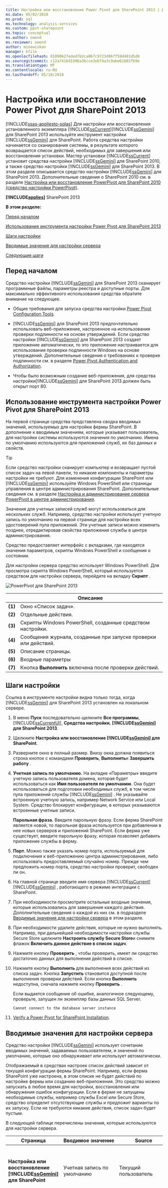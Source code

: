 ```yaml
---
title: Настройка или восстановление Power Pivot для SharePoint 2013 | Документы Microsoft
ms.date: 05/02/2018
ms.prod: sql
ms.technology: analysis-services
ms.custom: ppvt-sharepoint
ms.topic: conceptual
ms.author: owend
ms.reviewer: owend
author: minewiskan
manager: kfile
ms.openlocfilehash: 81090627eded7b2ca067c9723d96ff59d491d5d8
ms.sourcegitcommit: c12a7416d1996a3bcce3ebf4a3c9abe61b02fb9e
ms.translationtype: MT
ms.contentlocale: ru-RU
ms.lasthandoff: 05/10/2018
---
```

# <a name="configure-or-repair-power-pivot-for-sharepoint-2013"></a>Настройка или восстановление Power Pivot для SharePoint 2013
[!INCLUDE[ssas-appliesto-sqlas](../../includes/ssas-appliesto-sqlas.md)]
  Для настройки или восстановления установленного экземпляра [!INCLUDE[ssCurrent](../../includes/sscurrent-md.md)][!INCLUDE[ssGemini](../../includes/ssgemini-md.md)] для SharePoint 2013 используйте инструмент настройки [!INCLUDE[ssGemini](../../includes/ssgemini-md.md)] для SharePoint. Работа средства настройки начинается со сканирования системы, в результате которого возвращается список действий, необходимых для завершения или восстановления установки. Мастер установки [!INCLUDE[ssCurrent](../../includes/sscurrent-md.md)] установит средства настройки [!INCLUDE[ssGemini](../../includes/ssgemini-md.md)] для SharePoint 2010, а также средство настройки [!INCLUDE[ssGemini](../../includes/ssgemini-md.md)] для SharePoint 2013. В этом разделе описывается средство настройки [!INCLUDE[ssGemini](../../includes/ssgemini-md.md)] для SharePoint 2013. Дополнительные сведения о SharePoint 2010 см. в разделе [Настройка или восстановление PowerPivot для SharePoint 2010 (средство настройки PowerPivot)](http://msdn.microsoft.com/en-us/d61f49c5-efaa-4455-98f2-8c293fa50046).  
  
 **[!INCLUDE[applies](../../includes/applies-md.md)]**  SharePoint 2013  
  
 **В этом разделе:**  
  
 [Перед началом](#bkmk_before)  
  
 [Использование инструмента настройки Power Pivot для SharePoint 2013](#bkmk_using)  
  
 [Шаги настройки](#bkmk_steps)  
  
 [Вводимые значения для настройки сервера](#bkmk_input)  
  
 [Следующие шаги](#bkmk_nextsteps)  
  
##  <a name="bkmk_before"></a> Перед началом  
 Средство настройки [!INCLUDE[ssGemini](../../includes/ssgemini-md.md)] для SharePoint 2013 сканирует программные файлы, параметры реестра и доступные порты. Для максимально эффективного использования средства обратите внимание на следующее.  
  
-   Общие требования для запуска средства настройки [Power Pivot Configuration Tools](../../analysis-services/power-pivot-sharepoint/power-pivot-configuration-tools.md).  
  
-   [!INCLUDE[ssGemini](../../includes/ssgemini-md.md)] для SharePoint 2013 предпочтительно использовать веб-приложение, настроенное на использования проверки подлинности на основе утверждений. Если средство настройки [!INCLUDE[ssGemini](../../includes/ssgemini-md.md)] для SharePoint 2013 создает приложение автоматически, то это приложение настраивается для использования проверки подлинности Windows на основе утверждений. Дополнительные сведения о требованиях к проверке подлинности см. в разделе [Power Pivot Authentication and Authorization](../../analysis-services/power-pivot-sharepoint/power-pivot-authentication-and-authorization.md).  
  
-   Чтобы было возможным создание веб-приложения, для средства настройки[!INCLUDE[ssGemini](../../includes/ssgemini-md.md)] для SharePoint 2013 должен быть открыт порт 80.  
  
##  <a name="bkmk_using"></a> Использование инструмента настройки Power Pivot для SharePoint 2013  
 На первой странице средства представлена сводка вводимых значений, используемых для настройки фермы SharePoint. В дополнение к вводимым значениям, которые указывает пользователь, для настройки системы используются значения по умолчанию. Имена по умолчанию используются для приложений служб, их баз данных и свойств.  
  
> [!TIP]  
>  Если средство настройки сканирует компьютер и возвращает пустой список задач на левой панели, то никакие компоненты и параметры настройки не требуют. Для изменения конфигурации SharePoint или [!INCLUDE[ssGemini](../../includes/ssgemini-md.md)] используйте Windows PowerShell или страницы управления в центре администрирования SharePoint. Дополнительные сведения см. в разделе [Настройка и администрирование сервера PowerPivot в центре администрирования](../../analysis-services/power-pivot-sharepoint/power-pivot-server-administration-and-configuration-in-central-administration.md).  
  
 Значения для учетных записей служб могут использоваться для нескольких служб. Например, средство настройки использует учетную запись по умолчанию на первой странице для настройки всех удостоверений пула приложений. Эти учетные записи можно изменить позднее, отредактировав свойства приложения службы в центре администрирования.  
  
 Средство предоставляет интерфейс с вкладками, где находятся значения параметров, скрипты Windows PowerShell и сообщения о состоянии.  
  
 Для настройки сервера средство использует Windows PowerShell. Для просмотра скрипта Windows PowerShell, который используется средством для настройки сервера, перейдите на вкладку **Скрипт** .  
  
 ![PowerPivot для SharePoint 2013](../../analysis-services/power-pivot-sharepoint/media/ssas-powerpivot-configtool-4-sharepoint2013-mainpage-configure.gif "PowerPivot для SharePoint 2013")  
  
||Описание|  
|-|-----------------|  
|**(1)**|Окно «Список задач».|  
|**(2)**|Отдельные действия.|  
|**(3)**|Скрипты Windows PowerShell, созданные средством настройки.|  
|**(4)**|Сообщения журнала, созданные при запуске проверки или действий.|  
|**(5)**|Описание страницы.|  
|**(6)**|Входные параметры|  
|**(7)**|Кнопка **Выполнить** включена после проверки действий.|  
  
##  <a name="bkmk_steps"></a> Шаги настройки  
 Ссылка в инструменте настройки видна только тогда, когда [!INCLUDE[ssGemini](../../includes/ssgemini-md.md)] для SharePoint 2013 установлен на локальном сервере.  
  
1.  В меню **Пуск** последовательно щелкните **Все программы**, [!INCLUDE[ssCurrentUI](../../includes/sscurrentui-md.md)], **Средства настройки**, **[!INCLUDE[ssGemini](../../includes/ssgemini-md.md)] для SharePoint 2013**.  
  
2.  Щелкните **Настройка или восстановление [!INCLUDE[ssGemini](../../includes/ssgemini-md.md)] для SharePoint**.  
  
3.  Разверните окно в полный размер. Внизу окна должна появиться строка кнопок с командами **Проверить**, **Выполнить**и **Завершить работу** .  
  
4.  **Учетная запись по умолчанию.** На вкладке «Параметры» введите учетную запись пользователя домена, которая будет использоваться как **Имя пользователя по умолчанию**. Она будет использоваться для подготовки необходимых служб, в том числе пула приложений службы [!INCLUDE[ssGemini](../../includes/ssgemini-md.md)] . Не указывайте встроенную учетную запись, например Network Service или Local System. Средство блокирует конфигурации, в которых указываются встроенные учетные записи.  
  
     **Парольная фраза.** Введите парольную фразу. Если ферма SharePoint является новой, то парольная фраза используется при добавлении в нее новых серверов и приложений SharePoint. Если ферма уже существует, введите парольную фразу, которая позволяет добавить приложение службы в ферму.  
  
5.  **Порт.** Можно также указать номер порта, используемый для подключения к веб-приложению центра администрирования, либо использовать предоставляемый случайно номер. Прежде чем предложить номер порта, средство настройки проверит, свободен ли он.  
  
6.  На главной странице введите имя сервера [!INCLUDE[ssCurrent](../../includes/sscurrent-md.md)][!INCLUDE[ssGemini](../../includes/ssgemini-md.md)] , работающего в режиме интеграции с SharePoint.  
  
7.  При необходимости просмотрите остальные входные значения, которые использовались для завершения каждого действия. Дополнительные сведения о каждой из них см. в подразделе [Вводимые значения для настройки сервера](#bkmk_input) в этом разделе.  
  
8.  При необходимости удалите действия, которые не нужно выполнять. Например, при дальнейшей необходимости настройки службы Secure Store щелкните **Настроить службу Secure Store**и снимите флажок **Включить данное действие в список задач**.  
  
9. Нажмите кнопку **Проверить** , чтобы проверить, имеет ли средство достаточно данных для выполнения действий в списке.  
  
10. Нажмите кнопку **Выполнить** для выполнения всех действий из списка задач. Кнопка **Запустить** становится доступной после выполнения проверки действий. Если кнопка **Выполнить** недоступна, сначала нажмите кнопку **Проверить** .  
  
     Если выдается сообщение об ошибке, аналогичное следующему, проверьте, запущен ли экземпляр базы данных SQL Server.  
  
    ```  
    Cannot connect to the database server instance  
    ```  
  
11. [Verify a Power Pivot for SharePoint Installation](../../analysis-services/instances/install-windows/verify-a-power-pivot-for-sharepoint-installation.md).  
  
##  <a name="bkmk_input"></a> Вводимые значения для настройки сервера  
 Средство настройки [!INCLUDE[ssGemini](../../includes/ssgemini-md.md)] использует сочетание вводимых значений, задаваемых пользователем, и значений по умолчанию, которые оно обнаруживает или использует автоматически.  
  
 Отображаемый в средствах настроек список действий зависит от текущей конфигурации фермы SharePoint. Например, если ферма SharePoint уже настроена, в этом списке не будет действий по настройке фермы или созданию веб-приложения. Это средство можно запускать в любое время для настройки, восстановления или обнаружения ошибок конфигурации. Если в ферме не запущены необходимые службы, например службы Excel или Secure Store, средство определит отсутствующие службы и предложит варианты по их запуску. Если не требуются никакие действия, список задач будет пустым.  
  
 В следующей таблице перечислены значения, которые используются для настройки сервера.  
  
|Страница|Вводимое значение|Source|Описание|  
|----------|-----------------|------------|-----------------|  
|**Настройка или восстановление [!INCLUDE[ssGemini](../../includes/ssgemini-md.md)] для SharePoint**|Учетная запись по умолчанию|Текущий пользователь|Учетной записью по умолчанию является учетная запись пользователя домена Windows, которая используется для провизионирования общих служб в ферме. Они используются для провизионирования следующим образом.|  
||||-<br />                    [!INCLUDE[ssGemini](../../includes/ssgemini-md.md)] .|  
||||Служба Secure Store.|  
||||Службы Excel.|  
||||Удостоверение пула веб-приложений.|  
||||Администратор семейства веб-сайтов.|  
||||Учетная запись автоматического обновления данных [!INCLUDE[ssGemini](../../includes/ssgemini-md.md)] .|  
||||По умолчанию используется учетная запись домена текущего пользователя.<br /><br /> Примечание. Рекомендуется заменить значение по умолчанию, если только сервер не настраивается для целей непроизводственного или пробного использования.<br /><br /> После настройки или исправления можно будет изменить удостоверения службы в центре администрирования.<br /><br /> При необходимости в средстве настройки [!INCLUDE[ssGemini](../../includes/ssgemini-md.md)] можно указать выделенные учетные записи для выполнения следующих задач.|  
||||Веб-приложение с использованием страницы **Создание веб-приложения по умолчанию** (при условии, что инструмент используется для создания веб-приложения для фермы).|  
||||-<br />                    [!INCLUDE[ssGemini](../../includes/ssgemini-md.md)] с использованием страницы **Создание автоматической учетной записи для обновления данных** из данного инструмента.|  
||Сервер базы данных|Локальный именованный экземпляр [!INCLUDE[ssGemini](../../includes/ssgemini-md.md)] (если таковой имеется)|Если экземпляр ядра СУБД установлен в виде именованного экземпляра [!INCLUDE[ssGemini](../../includes/ssgemini-md.md)] , средство заполнит поле сервера базы данных именем данного экземпляра. Если ядро СУБД не установлено, это поле будет пустым.<br /><br /> Параметр**Сервер базы данных**  является обязательным. Это может быть любая версия или выпуск SQL Server, которые поддерживаются для ферм SharePoint.|  
||Парольная фраза|Вводимые пользователем данные|При создании новой фермы указанная парольная фраза будет использоваться как парольная фраза для фермы. При добавлении [!INCLUDE[ssGemini](../../includes/ssgemini-md.md)] для SharePoint в существующую ферму введите парольную фразу существующей фермы.|  
||Порт центра администрирования SharePoint|По умолчанию (при необходимости)|Если ферма не настроена, средство предложит варианты по ее созданию, включая создание конечной точки HTTP для центра администрирования. Для этого выбирается случайно созданный незадействованный номер порта.|  
||[!INCLUDE[ssGemini](../../includes/ssgemini-md.md)] для служб Excel ([ServerName]\ [!INCLUDE[ssGemini](../../includes/ssgemini-md.md)])|Вводимые пользователем данные|Сервер [!INCLUDE[ssGemini](../../includes/ssgemini-md.md)] необходим службам Excel для поддержки базовых функций [!INCLUDE[ssGemini](../../includes/ssgemini-md.md)] . Введенное на этой странице имя сервера также добавляется в список на странице **Настройка серверов [!INCLUDE[ssGemini](../../includes/ssgemini-md.md)]**.|  
|**Настройка новой фермы**|Сервер базы данных<br /><br /> Учетная запись фермы<br /><br /> Парольная фраза<br /><br /> Порт центра администрирования SharePoint|По умолчанию (при необходимости)|Настройки по умолчанию для данных, введенных на главной странице.|  
|**Создание приложения службы [!INCLUDE[ssGemini](../../includes/ssgemini-md.md)]**|Имя приложения службы|По умолчанию|[!INCLUDE[ssGemini](../../includes/ssgemini-md.md)] . Именем по умолчанию является **По умолчанию [!INCLUDE[ssGemini](../../includes/ssgemini-md.md)] Service Application**. В средстве можно указать другое значение.|  
||Сервер базы данных|По умолчанию|Сервер базы данных, на котором размещается база данных приложения службы [!INCLUDE[ssGemini](../../includes/ssgemini-md.md)] . Имя сервера по умолчанию то же, что у сервера базы данных, используемого для фермы. Можно указать другое значение, отличное от имени сервера по умолчанию.|  
||Имя базы данных|По умолчанию|Имя базы данных, создаваемой для приложения службы [!INCLUDE[ssGemini](../../includes/ssgemini-md.md)] . Имя базы данных по умолчанию формируется исходя из имени приложения службы, за которым следует идентификатор GUID, обеспечивающий его уникальность. В средстве можно указать другое значение.|  
|**Создание веб-приложения по умолчанию**|Имя веб-приложения|По умолчанию (при необходимости)|Если веб-приложений не существует, то средство создает одно веб-приложение. Веб-приложение будет настроено для использования классического режима проверки подлинности и будет прослушивать порт 80. Максимальный размер файла для передачи устанавливается равным 2047, что является максимально допустимым значением в SharePoint. Большой размер файла для передачи позволяет передавать объемные файлы [!INCLUDE[ssGemini](../../includes/ssgemini-md.md)] на сервер.|  
||URL-адрес|По умолчанию (при необходимости)|Средство создает URL-адрес на основании имени сервера с использованием соглашений об именах файлов, принятых в SharePoint.|  
||Пул приложений|По умолчанию (при необходимости)|Средство создает пул приложений по умолчанию в службах IIS.|  
||Учетная запись и пароль пула веб-приложений|По умолчанию (при необходимости)|Учетная запись пула приложений основана на учетной записи по умолчанию, однако ее можно изменить в средстве.|  
||Сервер базы данных|По умолчанию (при необходимости)|Для хранения базы данных приложения автоматически выбирается экземпляр базы данных по умолчанию, однако в средстве можно выбрать другой экземпляр SQL Server.|  
||Имя базы данных|По умолчанию (при необходимости)|Имя базы данных приложения службы. Имя базы данных соответствует соглашениям об именах файлов, принятым в SharePoint, однако можно выбрать другое имя.|  
|**Развертывание решения веб-приложения**|URL-адрес|По умолчанию (при необходимости)|URL-адрес по умолчанию берется из веб-приложения по умолчанию.|  
||Максимальный размер файла (МБ)|По умолчанию (при необходимости)|Значение по умолчанию — 2047. Библиотеки документов SharePoint также имеют максимальный размер, и параметр [!INCLUDE[ssGemini](../../includes/ssgemini-md.md)] не должен превышать параметр библиотеки документов. Дополнительные сведения см. в разделе [Настройка максимального размера передаваемого файла (PowerPivot для SharePoint)](../../analysis-services/power-pivot-sharepoint/configure-maximum-file-upload-size-power-pivot-for-sharepoint.md).|  
|**Создание семейства веб-сайтов**|Администратор сайта|По умолчанию (при необходимости)|Средство использует учетную запись по умолчанию. Изменить ее можно на странице **Создание семейства веб-сайтов** .|  
||Адрес электронной почты для связи|По умолчанию (при необходимости)|Если на сервере настроена система Microsoft Outlook, средство будет использовать адрес электронной почты текущего пользователя. В противном случае будет использоваться заполнитель.|  
||URL-адрес сайта|По умолчанию (при необходимости)|Средство создает URL-адрес сайта с использованием такого же контекста именования URL-адресов, как в SharePoint.|  
||Заголовок сайта|По умолчанию (при необходимости)|В качестве заголовка по умолчанию инструмент использует **Сайт [!INCLUDE[ssGemini](../../includes/ssgemini-md.md)]**.|  
|**Активация компонента [!INCLUDE[ssGemini](../../includes/ssgemini-md.md)] в семействе веб-сайтов**|URL-адрес сайта||URL-адрес семейства веб-сайтов, для которого активируются функции [!INCLUDE[ssGemini](../../includes/ssgemini-md.md)] .|  
||Включение расширенной функции для этого сайта||Включить функцию «PremiumSite» на сайте SharePoint.|  
|**Создание приложения службы Secure Store**|Имя приложения службы|По умолчанию (при необходимости)|Введите имя приложения службы Secure Store.|  
||Сервер базы данных|Вводимые пользователем данные|Введите имя сервера базы данных для приложения службы Secure Store.|  
|**Создание прокси-агента приложения службы Secure Store**|Имя приложения службы|По умолчанию (при необходимости)|Введите имя приложения службы Secure Store, которое введено на предыдущей странице.|  
||Прокси-сервер приложения службы|По умолчанию (при необходимости)|Введите имя прокси-сервера приложения службы Secure Store. Это имя появится в группе соединений (по умолчанию), которая связывает приложения с веб-приложениями содержимого SharePoint.|  
|**Обновление главного ключа службы Secure Store**|Прокси-сервер приложения службы|По умолчанию (при необходимости)|Введите имя прокси-сервера приложения службы Secure Store, которое вводилось на предыдущей странице.|  
||Парольная фраза|Вводимые пользователем данные|Для шифрования данных используется главный ключ. По умолчанию для формирования ключа используется та же парольная фраза, с помощью которой выполняется подготовка новых серверов в ферме. Парольную фразу по умолчанию можно заменить на уникальную парольную фразу.|  
|**Создание учетной записи автоматического обновления для DataRefresh**|Идентификатор целевого приложения|По умолчанию (при необходимости)|Создайте целевое приложение для хранения учетных данных, используемых для автоматического обновления данных [!INCLUDE[ssGemini](../../includes/ssgemini-md.md)] .<br /><br /> Идентификатор приложения может быть описательным текстом.|  
||Понятное имя для целевого приложения|По умолчанию (при необходимости)||  
||Автоматические имя пользователя и пароль учетной записи|По умолчанию (при необходимости)|Введите данные учетной записи пользователя Windows, которые используются целевым приложением и для автоматического обновления данных. Дополнительные сведения см. в разделе [обновления данных Настройка служб Excel с помощью учетной записи автоматической службы в SharePoint Server 2013](http://technet.microsoft.com/library/hh525344\(office.15\).aspx) (http://technet.microsoft.com/en-us/library/hh525344(office.15).aspx).|  
||URL-адрес сайта|По умолчанию (при необходимости)|Введите URL-адрес сайта семейства сайтов, сопоставленного с целевым приложением. Для сопоставления с дополнительными семействами веб-сайтов воспользуйтесь центром администрирования SharePoint.|  
|**Создать приложение службы для служб Excel**|Имя приложения службы|По умолчанию (при необходимости)|Введите имя приложения службы. На сервере баз данных фермы SharePoint будет создана база данных приложения службы с тем же именем.|  
|**Настройте серверы [!INCLUDE[ssGemini](../../includes/ssgemini-md.md)]**|Имя приложения службы|По умолчанию (при необходимости)|Имя приложения службы, введенное на предыдущей странице.|  
||[!INCLUDE[ssGemini](../../includes/ssgemini-md.md)] Имя сервера||Список зарегистрированных серверов [!INCLUDE[ssGemini](../../includes/ssgemini-md.md)] .<br /><br /> Имя сервера, введенное на предыдущей странице, автоматически добавляется на этой.|  
|**Регистрация надстройки [!INCLUDE[ssGemini](../../includes/ssgemini-md.md)] в качестве модуля отслеживания использования служб Excel**|Имя приложения службы||Имя приложения службы, введенное на предыдущей странице.|  
|||||  
  
 Если инструмент настройки [!INCLUDE[ssGemini](../../includes/ssgemini-md.md)] для SharePoint 2013 создает ферму, то при этом он создает необходимые базы данных на сервере базы данных с использованием соглашений об именования файлов, принятых в SharePoint. Изменить имя базы данных фермы нельзя.  
  
 Если средство создает семейство веб-сайтов, то создает базу данных содержимого на сервере баз данных с использованием соглашений об именах файлов, принятых в SharePoint. Изменить имя базы данных содержимого нельзя.  
  
## <a name="verify-the-configuration"></a>Проверка конфигурации  
 См. подраздел "Проверка конфигурации [!INCLUDE[ssGemini](../../includes/ssgemini-md.md)]" раздела [Настройка PowerPivot и развертывание решений (SharePoint 2013)](../../analysis-services/instances/install-windows/configure-power-pivot-and-deploy-solutions-sharepoint-2013.md).  
  
##  <a name="bkmk_nextsteps"></a> Следующие шаги  
 Существует несколько дополнительных задач, которые необходимо выполнить после завершения установки сервера.  
  
-   Предоставление разрешений SharePoint пользователям и группам. Эта задача необходима для обеспечения доступа к сайтам и их содержимому.  
  
-   Изменение удостоверений пула приложений службы для запуска из другой учетной записи. Указание другого удостоверения для служб и приложений рекомендуется для повышения безопасности развертывания SharePoint.  
  
-   Создайте дополнительные надежные сайты в службах Excel, чтобы можно было устанавливать разрешения и параметры конфигурации, которые наиболее подходят для доступа к данным [!INCLUDE[ssGemini](../../includes/ssgemini-md.md)] .  
  
-   Для поддержки обновления данных на сервере установите широко применяемые поставщики данных.  
  
### <a name="grant-sharepoint-permissions-to-workbook-users"></a>Предоставление разрешений SharePoint пользователям книги  
 Для публикации и просмотра книг пользователям требуются разрешения SharePoint. Пользователям, которые будут просматривать опубликованные книги, необходимо предоставить разрешение **Просмотр** , а пользователям, которые публикуют и обрабатывают книги, необходимо предоставить разрешение **Участие** . Для предоставления разрешений необходимо быть администратором семейства веб-сайтов.  
  
1.  На сайте SharePoint 2013 щелкните значок параметров ![параметры SharePoint](../../analysis-services/media/as-sharepoint2013-settings-gear.gif "параметры SharePoint") и нажмите кнопку **параметры сайта**.  
  
2.  Нажмите **Разрешения сайта** в группе **Пользователи и разрешения** .  
  
3.  Создавайте группы по мере необходимости, если требуется набор пользователей с разрешениями **Участие** , и отдельную группу для набора пользователей только с разрешениями **Просмотр** .  
  
4.  Введите учетные записи пользователей или групп домена Windows, которые будут иметь членство в группах. Как и ранее, адреса электронной почты или группы распределения следует использовать только в том случае, если приложение настроено для классической проверки подлинности.  
  
### <a name="install-data-providers-used-in-data-refresh-and-check-user-permissions"></a>Установка поставщиков данных, используемых для обновления данных, и проверка разрешений пользователя  
 Обновление данных на сервере позволяет пользователям импортировать обновленные данные в свои книги в автоматическом режиме. Для успешного обновления данных сервер, на котором работают службы Analysis Services в режиме интеграции с SharePoint, должен иметь те же поставщики данных, что использовались и для первоначального импорта данных. Кроме того, учетная запись пользователя, под которой выполняется обновление данных, часто должна иметь разрешение на чтение из внешних источников данных. Чтобы гарантировать успешное завершение операции, необходимо проверить требования для включения и настройки обновления данных. Дополнительные сведения см. в разделе [Обновление данных PowerPivot с SharePoint 2010](http://msdn.microsoft.com/en-us/01b54e6f-66e5-485c-acaa-3f9aa53119c9).  
  
> [!NOTE]  
>  Для [!INCLUDE[ssCurrent](../../includes/sscurrent-md.md)][!INCLUDE[ssGemini](../../includes/ssgemini-md.md)] для SharePoint 2013 поставщики данных устанавливаются при запуске установщика **spPowerPivot.msi** и инструмента настройки [!INCLUDE[ssGemini](../../includes/ssgemini-md.md)] для SharePoint 2013. Дополнительные сведения см. в разделе [Установка или удаление надстройки Power Pivot для SharePoint (SharePoint 2013)](../../analysis-services/instances/install-windows/install-or-uninstall-the-power-pivot-for-sharepoint-add-in-sharepoint-2013.md).  
  
### <a name="change-application-pool-and-service-identities-in-sharepoint"></a>Изменение пула приложений или идентификаторов служб в SharePoint  
 Средство настройки [!INCLUDE[ssGemini](../../includes/ssgemini-md.md)] подготавливает компоненты фермы, приложения и службы для работы от одной учетной записи. Это упрощает установку, однако система при этом не будет удовлетворять требованиям безопасности фермы SharePoint. Чтобы добиться более высокого уровня надежности системы, после завершения установки измените удостоверения пулов приложений и служб таким образом, чтобы они работали под разными учетными записями. Дополнительные сведения см. в разделе [Настройка учетных записей служб PowerPivot](../../analysis-services/power-pivot-sharepoint/configure-power-pivot-service-accounts.md).  
  
### <a name="create-additional-trusted-sites-in-excel-services"></a>Создание дополнительных надежных сайтов в службах Excel  
 Можно добавить надежные сайты в службы Excel, чтобы изменять разрешения и параметры конфигурации для сайтов, предоставляющих книги Excel и данные [!INCLUDE[ssGemini](../../includes/ssgemini-md.md)] . Дополнительные сведения см. в разделе [Создание надежного расположения для сайтов PowerPivot в центре администрирования](../../analysis-services/power-pivot-sharepoint/create-a-trusted-location-for-power-pivot-sites-in-central-administration.md).  
  
### <a name="build-a-includessgeminiincludesssgemini-mdmd-workbook"></a>Построение книги [!INCLUDE[ssGemini](../../includes/ssgemini-md.md)]  
 После установки компонентов сервера на ферму можно перейти к созданию первой книги Excel 2013, в которой будут использоваться внедренные данные [!INCLUDE[ssGemini](../../includes/ssgemini-md.md)] , а затем опубликовать ее в библиотеке SharePoint. Также можно передать или опубликовать образец книги [!INCLUDE[ssGemini](../../includes/ssgemini-md.md)] , чтобы проверить доступ к данным [!INCLUDE[ssGemini](../../includes/ssgemini-md.md)] в SharePoint. Дополнительные сведения см. в следующих разделах:  
  
-   [Power Pivot справки](https://support.office.com/en-us/article/Power-Pivot-Help-241aac41-92e3-4e46-ae58-2f2cd7dbcf4f) (https://support.office.com/en-us/article/Power-Pivot-Help-241aac41-92e3-4e46-ae58-2f2cd7dbcf4f).  
  
-   [Запуск Power Pivot в надстройке Excel 2013](http://office.microsoft.com/excel-help/start-powerpivot-in-excel-2013-add-in-HA102837097.aspx?CTT=5&origin=HA102837110) (http://office.microsoft.com/excel-help/start-powerpivot-in-excel-2013-add-in-HA102837097.aspx?CTT=5&origin=HA102837110).  
  
### <a name="add-additional-analysis-services-servers-in-sharepoint-mode"></a>Добавление серверов службы Analysis Services в режиме интеграции с SharePoint  
 В дальнейшем, если потребуются дополнительные возможности по хранению и обработке данных, в ферму можно будет добавить дополнительные серверы для работы служб Analysis Services в режиме интеграции с SharePoint. Для [!INCLUDE[ssCurrent](../../includes/sscurrent-md.md)][!INCLUDE[ssGemini](../../includes/ssgemini-md.md)] для SharePoint 2013 новые серверы [!INCLUDE[ssASnoversion](../../includes/ssasnoversion-md.md)] устанавливаются в режиме интеграции с SharePoint, а затем настраиваются службы Excel. Дополнительные сведения см. в подразделе "Действия после установки одиночного сервера" раздела [Установка служб Analysis Services в режиме PowerPivot](../../analysis-services/instances/install-windows/install-analysis-services-in-power-pivot-mode.md).  
  
## <a name="additional-resources"></a>Дополнительные ресурсы  
 ![Параметры SharePoint](../../analysis-services/media/as-sharepoint2013-settings-gear.gif "параметры SharePoint") [отправки отзывов и контактных данных через отзывов о SQL Server](https://feedback.azure.com/forums/908035-sql-server).  
  
## <a name="see-also"></a>См. также  
 [Установка или удаление надстройки Power Pivot для SharePoint (SharePoint 2013)](../../analysis-services/instances/install-windows/install-or-uninstall-the-power-pivot-for-sharepoint-add-in-sharepoint-2013.md)   
 [Средства настройки PowerPivot](../../analysis-services/power-pivot-sharepoint/power-pivot-configuration-tools.md)   
 [Настройка и администрирование сервера Power Pivot в центре администрирования](../../analysis-services/power-pivot-sharepoint/power-pivot-server-administration-and-configuration-in-central-administration.md)   
 [Обновление книг и запланированное обновление данных & #40; SharePoint 2013 & #41;](../../analysis-services/instances/install-windows/upgrade-workbooks-and-scheduled-data-refresh-sharepoint-2013.md)  
  
  
